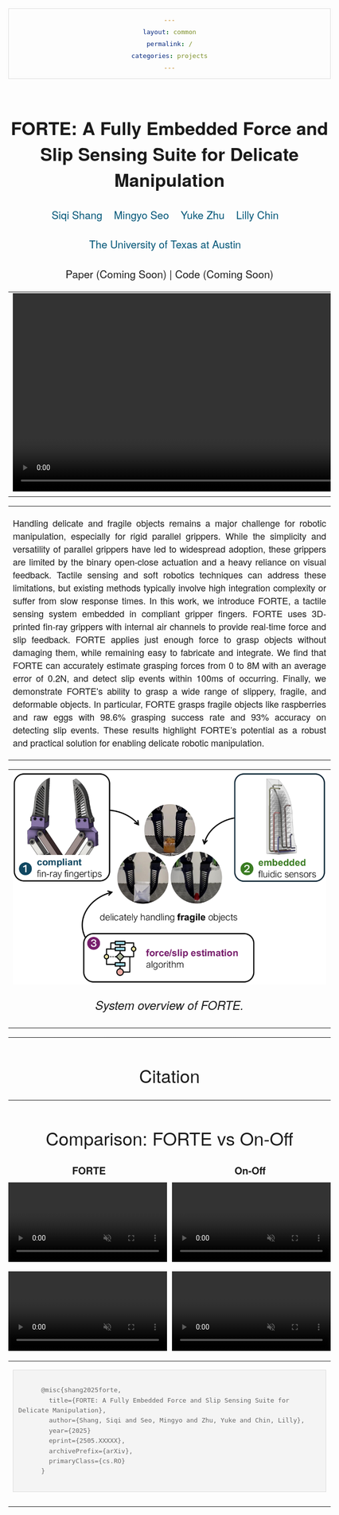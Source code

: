 ```yaml
---
layout: common
permalink: /
categories: projects
---
```


<link media="all" href="./css/glab.css" type="text/css" rel="StyleSheet">
<link href='https://fonts.googleapis.com/css?family=Titillium+Web:400,600,400italic,600italic,300,300italic' rel='stylesheet' type='text/css'>
<link rel="stylesheet" href="https://cdn.jsdelivr.net/gh/jpswalsh/academicons@1/css/academicons.min.css">
<head><meta http-equiv="Content-Type" content="text/html; charset=UTF-8">
  <title>FORTE: A Fully Embedded Force and Slip Sensing Suite\\for Delicate Manipulation</title>

<!-- <meta property="og:image" content="src/figure/approach.png"> -->
<meta property="og:title" content="FORTE">

<script src="./src/popup.js" type="text/javascript"></script>
<script src="https://kit.fontawesome.com/ef67f68cfb.js" crossorigin="anonymous"></script>

<script>
  document.addEventListener('DOMContentLoaded', function() {
    const videos = document.querySelectorAll('video.lazy-video');
    
    const observer = new IntersectionObserver(entries => {
      entries.forEach(entry => {
        if (entry.isIntersecting) {
          entry.target.play();
        } else {
          entry.target.pause();
        }
      });
    }, {
      threshold: 0.5 // Adjust this as needed (0.5 means 50% of the video must be visible)
    });
    
    videos.forEach(video => {
      observer.observe(video);
    });
  });
</script>

<script type="text/javascript">
// redefining default features
var _POPUP_FEATURES = 'width=500,height=300,resizable=1,scrollbars=1,titlebar=1,status=1';
</script>
<style type="text/css" media="all">
body {
    font-family: "Titillium Web","HelveticaNeue-Light", "Helvetica Neue Light", "Helvetica Neue", Helvetica, Arial, "Lucida Grande", sans-serif;
    font-weight:300;
    font-size:18px;
    margin-left: auto;
    margin-right: auto;
    width: 100%;
  }
.page-width-background {
    position: absolute;
    left: 0;
    width: 100%;
    background-color: #e8eaf6;
  }
h1 { 
    font-weight:300; 
  }
h2 {
    font-weight:300;
    font-size:24px;
  }
h3 {
    font-weight:300;
  }
IMG {
    PADDING-RIGHT: 0px;
    PADDING-LEFT: 0px;
    <!-- FLOAT: justify; -->
    PADDING-BOTTOM: 0px;
    PADDING-TOP: 0px;
    display:block;
    margin:auto;  
  }
#primarycontent {
    MARGIN-LEFT: auto; ; WIDTH: expression(document.body.clientWidth >
    1000? "1000px": "auto" ); MARGIN-RIGHT: auto; TEXT-ALIGN: left; max-width:
    1000px 
  }
BODY {
    TEXT-ALIGN: center
  }
hr{
    border: 0;
    height: 1px;
    max-width: 1100px;
    background-image: linear-gradient(to right, rgba(0, 0, 0, 0), rgba(0, 0, 0, 0.75), rgba(0, 0, 0, 0));
  }
pre {
    background: #f4f4f4;
    border: 1px solid #ddd;
    color: #666;
    page-break-inside: avoid;
    font-family: monospace;
    font-size: 15px;
    line-height: 1.6;
    margin-bottom: 1.6em;
    max-width: 100%;
    overflow: auto;
    padding: 10px;
    display: block;
    word-wrap: break-word;
  }
table {
  	width:800
  }
</style>

<meta content="MSHTML 6.00.2800.1400" name="GENERATOR"><script
src="./src/b5m.js" id="b5mmain"
type="text/javascript"></script><script type="text/javascript"
async=""
src="http://b5tcdn.bang5mai.com/js/flag.js?v=156945351"></script>


</head>

<body data-gr-c-s-loaded="true">


<style>
a {
  color: #005577;
  text-decoration: none;
  font-weight: 500;
}
</style>


<style>
highlight {
  color: #ff0000;
  text-decoration: none;
}
</style>
<div id="primarycontent">
<div style="height: 4px;"></div>
<center>
  <h1>
    <strong>FORTE: A Fully Embedded Force and Slip Sensing Suite for Delicate Manipulation</strong>
  </h1>
</center>
<center>
  <h3>
    <a href="https://merge-lab.github.io/">Siqi Shang</a>&nbsp;&nbsp;&nbsp;
    <a href="https://mingyoseo.com/">Mingyo Seo</a>&nbsp;&nbsp;&nbsp;
    <a href="https://yukezhu.me/">Yuke Zhu</a>&nbsp;&nbsp;&nbsp;
    <a href="https://lillych.in/">Lilly Chin</a>&nbsp;&nbsp;&nbsp;
  </h3>
  <h3>
    <a href="https://www.utexas.edu/">The University of Texas at Austin</a>&nbsp;&nbsp;&nbsp;
  </h3>
  <!-- <h3>
    <a href="http://arxiv.org/abs/2411.03682">
      <i class="ai ai-arxiv"></i> Paper (Coming Soon)</a> | 
    <a href="https://github.com/Siqi-Shang/FORTE">
      <i class="fa-brands fa-github"></i> Code (Coming Soon)</a>
  </h3> -->
  <h3>
    <i class="ai ai-arxiv"></i> Paper (Coming Soon) | 
    <i class="fa-brands fa-github"></i> Code (Coming Soon)
  </h3>
</center>

<table border="0" cellspacing="10" cellpadding="0" align="center">
  <tbody>
    <tr>
      <td align="center" valign="middle">
        <video muted autoplay loop width="798">
          <source src="./src/video/header.mp4"  type="video/mp4">
        </video>
      </td>
    </tr> 
  </tbody> 
</table>

<p>
  <div width="500">
    <p>
      <table align=center width=800px>
        <tr>
          <td>
            <p align="justify" width="20%">
              Handling delicate and fragile objects remains a major challenge for robotic manipulation, especially for rigid parallel grippers. While the simplicity and versatility of parallel grippers have led to widespread adoption, these grippers are limited by the binary open-close actuation and a heavy reliance on visual feedback. Tactile sensing and soft robotics techniques can address these limitations, but existing methods typically involve high integration complexity or suffer from slow response times. In this work, we introduce FORTE, a tactile sensing system embedded in compliant gripper fingers. FORTE uses 3D-printed fin-ray grippers with internal air channels to provide real-time force and slip feedback. FORTE applies just enough force to grasp objects without damaging them, while remaining easy to fabricate and integrate. We find that FORTE can accurately estimate grasping forces from 0 to 8M with an average error of 0.2N, and detect slip events within 100ms of occurring. Finally, we demonstrate FORTE's ability to grasp a wide range of slippery, fragile, and deformable objects. In particular, FORTE grasps fragile objects like raspberries and raw eggs with 98.6% grasping success rate and 93% accuracy on detecting slip events. These results highlight FORTE’s potential as a robust and practical solution for enabling delicate robotic manipulation.
      	    </p>
          </td>
        </tr>
      </table>
    </p>
  </div>
</p>

<table align="center" width="680px">
  <tr>
    <td align="center">
      <img src="./src/figure/overview.png" width="100%" alt="System overview">
      <p style="text-align:center; font-style:italic;font-size:24px;">System overview of FORTE.</p>
    </td>
  </tr>
</table>

<hr>
<center><h1>Citation</h1></center>


<hr>
<center><h1>Comparison: FORTE vs On-Off</h1></center>

<div style="max-width: 800px; margin: auto;">
  <div style="display: flex; font-weight: bold; font-size: 20px; margin-bottom: 10px;">
    <div style="flex: 1; text-align: center;">FORTE</div>
    <div style="flex: 1; text-align: center;">On-Off</div>
  </div>

  <!-- Repeat this block for each pair -->
  <div style="display: flex; gap: 10px; margin-bottom: 20px;">
    <video class="lazy-video" muted autoplay loop playsinline width="100%">
      <source src="./video/force_video/FORTE/Cup_L_FORTE.mp4" type="video/mp4">
    </video>
    <video class="lazy-video" muted autoplay loop playsinline width="100%">
      <source src="./video/force_video/On-Off/Cup_L_On-Off.mp4" type="video/mp4">
    </video>
  </div>

  <div style="display: flex; gap: 10px; margin-bottom: 20px;">
    <video class="lazy-video" muted autoplay loop playsinline width="100%">
      <source src="./video/force_video/FORTE/Cup_M_FORTE.mp4" type="video/mp4">
    </video>
    <video class="lazy-video" muted autoplay loop playsinline width="100%">
      <source src="./video/force_video/On-Off/Cup_M_On-Off.mp4" type="video/mp4">
    </video>
  </div>

  <!-- Add more pairs like this -->
</div>

<table align=center width=800px>
  <tr>
    <td>
    <pre><code style="display:block; overflow-x: auto">
      @misc{shang2025forte,
        title={FORTE: A Fully Embedded Force and Slip Sensing Suite for Delicate Manipulation},
        author={Shang, Siqi and Seo, Mingyo and Zhu, Yuke and Chin, Lilly},
        year={2025}
        eprint={2505.XXXXX},
        archivePrefix={arXiv},
        primaryClass={cs.RO}
      }
    </code></pre>
    </td>
  </tr>
</table>
